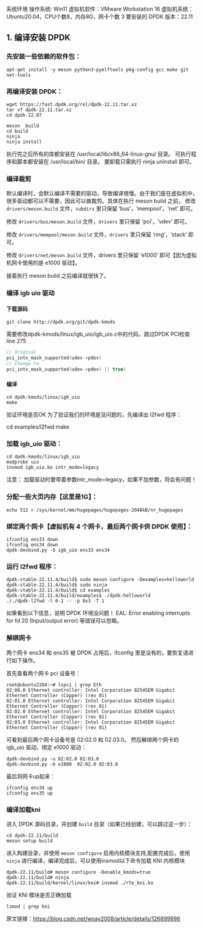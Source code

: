 系统环境
操作系统: Win11
虚拟机软件：VMware Workstation 16
虚拟机系统：Ubuntu20.04，CPU个数8，内存8G，网卡个数 3
要安装的 DPDK 版本：22.11

## 1. 编译安装 DPDK
### 先安装一些依赖的软件包：
```
apt-get install -y meson python3-pyelftools pkg-config gcc make git net-tools
```
### 再编译安装 DPDK：
```
wget https://fast.dpdk.org/rel/dpdk-22.11.tar.xz
tar xf dpdk-22.11.tar.xz
cd dpdk-22.07
```

```
meson  build
cd build
ninja
ninja install
```

执行完之后所有的库都安装在 /usr/local/lib/x86_64-linux-gnu/ 目录。
可执行程序和脚本都安装在 /usr/local/bin/ 目录。
要卸载只需执行 ninja uninstall 即可。

### 编译裁剪
默认编译时，会默认编译不需要的驱动，导致编译很慢。由于我们是在虚拟机中，很多驱动都可以不需要，因此可以做裁剪。具体在执行 meson build 之前，
修改 `drivers/meson.build` 文件，`subdirs` 里只保留 ‘bus’，‘mempool’，‘net’ 即可。

修改 `drivers/bus/meson.build` 文件，`drivers` 里只保留 ‘pci’，‘vdev’ 即可。

修改 `drivers/mempool/meson.build` 文件，`drivers` 里只保留 ‘ring’，‘stack’ 即可。

修改 `drivers/net/meson.build` 文件，drivers 里只保留 ‘e1000’ 即可【因为虚拟机网卡使用的是 e1000 驱动】。

接着执行 meson build
之后编译就很快了。

### 编译 igb uio 驱动
#### 下载源码
```
git clone http://dpdk.org/git/dpdk-kmods
```
需要修改dpdk-kmods/linux/igb_uio/igb_uio.c中的代码，跳过DPDK PCI检查
line 275
```c
// Original
pci_intx_mask_supported(udev->pdev)
// Change to
pci_intx_mask_supported(udev->pdev) || true)
```
#### 编译
```
cd dpdk-kmods/linux/igb_uio
make
```

验证环境是否OK
为了验证我们的环境是没问题的，先编译出 l2fwd 程序：

cd examples/l2fwd
make

### 加载 igb_uio 驱动：
```
cd dpdk-kmods/linux/igb_uio
modprobe uio
insmod igb_uio.ko intr_mode=legacy
```
注意： 加载驱动时要带着参数intr_mode=legacy，如果不加参数，将会有问题！

### 分配一些大页内存【这里是1G】：
```
echo 512 > /sys/kernel/mm/hugepages/hugepages-2048kB/nr_hugepages
```

### 绑定两个网卡【虚拟机有 4 个网卡，最后两个网卡供 DPDK 使用】：
```
ifconfig ens33 down
ifconfig ens34 down
dpdk-devbind.py -b igb_uio ens33 ens34
```

### 运行 l2fwd 程序：
```
dpdk-stable-22.11.4/build$ sudo meson configure -Dexamples=helloworld 
dpdk-stable-22.11.4/build$ sudo ninja
dpdk-stable-22.11.4/build$ cd examples
dpdk-stable-22.11.4/build/examples$ ./dpdk-helloworld 
././dpdk-l2fwd -l 0-1 -- -p 0x3 -T 1
```
如果看到以下信息，说明 DPDK 环境没问题！
EAL: Error enabling interrupts for fd 20 (Input/output error) 等错误可以忽略。

### 解绑网卡
两个网卡 ens34 和 ens35 被 DPDK 占用后，ifconfig 里是没有的，要恢复请进行如下操作。

首先查看两个网卡 pci 设备号：
```
root@ubuntu2204:~# lspci | grep Eth
02:00.0 Ethernet controller: Intel Corporation 82545EM Gigabit Ethernet Controller (Copper) (rev 01)
02:01.0 Ethernet controller: Intel Corporation 82545EM Gigabit Ethernet Controller (Copper) (rev 01)
02:02.0 Ethernet controller: Intel Corporation 82545EM Gigabit Ethernet Controller (Copper) (rev 01)
02:03.0 Ethernet controller: Intel Corporation 82545EM Gigabit Ethernet Controller (Copper) (rev 01)
```
可看到最后两个网卡设备号是 02:02.0 和 02.03.0。
然后解绑两个网卡的 igb_uio 驱动，绑定 e1000 驱动：
```
dpdk-devbind.py -u 02:02.0 02:03.0
dpdk-devbind.py -b e1000  02:02.0 02:03.0
```
最后将网卡up起来：
```
ifconfig ens34 up
ifconfig ens35 up
```

### 编译加载kni
进入 DPDK 源码目录，并创建 `build` 目录（如果已经创建，可以跳过这一步）：
```
cd dpdk-22.11/build
meson setup build
```


进入构建目录，并使用 `meson configure` 启用内核模块支持,配置完成后，使用 `ninja` 进行编译，编译完成后，可以使用insmod以下命令加载 KNI 内核模块
```
dpdk-22.11/build# meson configure -Denable_kmods=true
dpdk-22.11/build# ninja
dpdk-22.11/build/kernel/linux/kni# insmod ./rte_kni.ko
```
验证 KNI 模块是否正确加载
```
lsmod | grep kni
```



原文链接：https://blog.csdn.net/woay2008/article/details/126899996